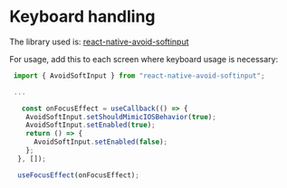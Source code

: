 # Keyboard handling

The library used is: [react-native-avoid-softinput](https://mateusz1913.github.io/react-native-avoid-softinput/)

For usage, add this to each screen where keyboard usage is necessary:

```typescript
 import { AvoidSoftInput } from "react-native-avoid-softinput";

 ...

   const onFocusEffect = useCallback(() => {
    AvoidSoftInput.setShouldMimicIOSBehavior(true);
    AvoidSoftInput.setEnabled(true);
    return () => {
      AvoidSoftInput.setEnabled(false);
    };
  }, []);

  useFocusEffect(onFocusEffect);
```

